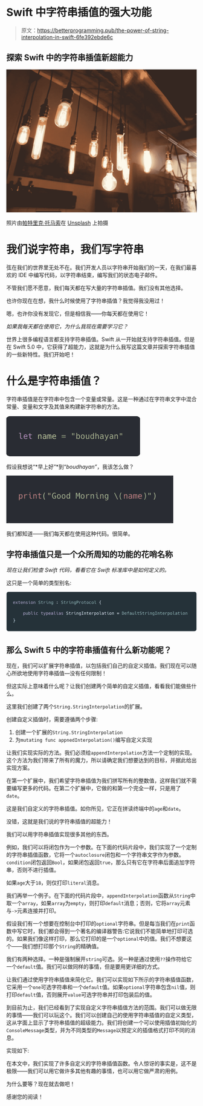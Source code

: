 # Swift 中字符串插值的强大功能

> 原文：<https://betterprogramming.pub/the-power-of-string-interpolation-in-swift-6fe392ebde6c>

## 探索 Swift 中的字符串插值新超能力

![](img/3d0df4327c3f4bbf0c566620b21655f5.png)

照片由[帕特里克·托马索](https://unsplash.com/@impatrickt?utm_source=unsplash&utm_medium=referral&utm_content=creditCopyText)在 [Unsplash](https://unsplash.com/search/photos/string?utm_source=unsplash&utm_medium=referral&utm_content=creditCopyText) 上拍摄

# **我们说字符串，我们写字符串**

弦在我们的世界里无处不在。我们开发人员以字符串开始我们的一天，在我们最喜欢的 IDE 中编写代码，以字符串结束，编写我们的状态电子邮件。

不管我们愿不愿意，我们每天都在写大量的字符串插值。我们没有其他选择。

也许你现在在想，我什么时候使用了字符串插值？我觉得我没用过！

嗯，也许你没有发现它，但是相信我——你每天都在使用它！

*如果我每天都在使用它，为什么我现在需要学习它？*

世界上很多编程语言都支持字符串插值。Swift 从一开始就支持字符串插值。但是在 Swift 5.0 中，它获得了超能力，这就是为什么我写这篇文章并探索字符串插值的一些新特性。我们开始吧！

# 什么是字符串插值？

字符串插值是在字符串中包含一个变量或常量。这是一种通过在字符串文字中混合常量、变量和文字及其值来构建新字符串的方法。

![](img/6bb7331a417f500220b2acc1f61f9845.png)

假设我想说“*早上好”*到“*boudhayan”*，我该怎么做？

![](img/5227c1d9dd8df11fda49741ab97dc7a2.png)

我们都知道——我们每天都在使用这种代码。很简单。

## 字符串插值只是一个众所周知的功能的花哨名称

*现在让我们检查 Swift 代码，看看它在 Swift 标准库中是如何定义的。*

这只是一个简单的类型别名:

![](img/828305a72f99752164c47ee0c6215b94.png)

## **那么 Swift 5 中的字符串插值有什么新功能呢？**

现在，我们可以扩展字符串插值，以包括我们自己的自定义插值。我们现在可以随心所欲地使用字符串插值—没有任何限制！

但这实际上意味着什么呢？让我们创建两个简单的自定义插值，看看我们能做些什么。

这里我们创建了两个`String.StringInterpolation`的扩展。

创建自定义插值时，需要遵循两个步骤:

1.  创建一个扩展的`String.StringInterpolation`
2.  为`mutating func appnedInterpolation()`编写自定义实现

让我们实现实际的方法。我们必须给`appendInterpolation`方法一个定制的实现。这个方法为我们带来了所有的魔力，所以请确定我们想要达到的目标，并据此给出实现方案。

在第一个扩展中，我们希望字符串插值为我们拼写所有的整数值，这样我们就不需要编写更多的代码。在第二个扩展中，它做的和第一个完全一样，只是用了`date`。

这是我们自定义的字符串插值。如你所见，它正在拼读终端中的`age`和`date`。

没错，这就是我们说的字符串插值的超能力！

我们可以用字符串插值实现很多其他的东西。

例如，我们可以将闭包作为一个参数。在下面的代码片段中，我们实现了一个定制的字符串插值函数，它将一个`autoclosure`闭包和一个字符串文字作为参数。`condition`闭包返回`Bool`，如果闭包返回`true`，那么只有它在字符串后面追加字符串，否则不进行插值。

如果`age`大于`18`，则仅打印`literal`消息。

我们再举一个例子。在下面的代码片段中，`appendInterpolation`函数从`String`中取一个`array`，如果`array`为`empty`，则打印`default`消息；否则，它将`array`元素与`->`元素连接并打印。

假设我们有一个想要在控制台中打印的`optional`字符串。但是每当我们在`print`函数中写它时，我们都会得到一个著名的编译器警告:它说我们不能简单地打印可选的。如果我们像这样打印，那么它打印的是一个`optional`中的值。我们不想要这个——我们想打印那个`String`的精确值。

我们有两种选择。一种是强制展开`string`可选。另一种是通过使用`??`操作符给它一个`default`值。我们可以做同样的事情，但是要用更详细的方式。

让我们通过使用字符串插值来简化它。我们可以实现如下所示的字符串插值函数，它采用一个`one`可选字符串和一个`default`值。如果`optional`字符串包含`nil`值，则打印`default`值，否则展开`value`可选字符串并打印包装后的值。

到目前为止，我们已经看到了实现自定义字符串插值方法的范围。我们可以做无限的事情——我们可以玩这个。我们可以创建自己的使用字符串插值的自定义类型，这从字面上显示了字符串插值的超级能力。我们将创建一个可以使用插值初始化的`ConsoleMessage`类型，并为不同类型的`Message`以预定义的插值格式打印不同的消息。

实现如下:

在本文中，我们实现了许多自定义的字符串插值函数。令人惊讶的事实是，这不是极限——我们可以用它做许多其他有趣的事情，也可以用它做严肃的用例。

为什么要等？现在就去做吧！

感谢您的阅读！